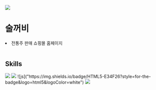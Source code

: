 <img src="https://capsule-render.vercel.app/api?type=waving&color=ff6289&height=300&section=header&text=Soolkkeobi&fontColor=ffffff&fontSize=90" />
<h1>술꺼비</h1>
<li>전통주 판매 쇼핑몰 홈페이지</li>
<br/>
<h2>Skills</h2>
<img src="https://img.shields.io/badge/Java-ED8B00?style=for-the-badge&logo=openjdk&logoColor=white"/> 
<img src="https://img.shields.io/badge/HTML5-E34F26?style=for-the-badge&logo=html5&logoColor=white">
![js]("https://img.shields.io/badge/HTML5-E34F26?style=for-the-badge&logo=html5&logoColor=white")
<img src="https://capsule-render.vercel.app/api?type=waving&color=ff6289&height=200&section=footer" />


